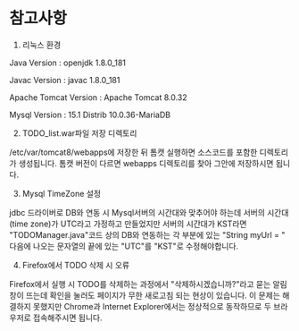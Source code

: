 # 참고사항
1. 리눅스 환경

Java Version : openjdk 1.8.0_181

Javac Version : javac 1.8.0_181

Apache Tomcat Version : Apache Tomcat 8.0.32

Mysql Version : 15.1 Distrib 10.0.36-MariaDB

2. TODO_list.war파일 저장 디렉토리

/etc/var/tomcat8/webapps에 저장한 뒤 톰캣 실행하면 소스코드를 포함한 디렉토리가 생성됩니다. 톰캣 버전이 다르면 webapps 디렉토리를 찾아 그안에 저장하시면 됩니다.

3. Mysql TimeZone 설정

jdbc 드라이버로 DB와 연동 시 Mysql서버의 시간대와 맞추어야 하는데 서버의 시간대(time zone)가 UTC라고 가정하고 만들었지만 서버의 시간대가 KST라면 "TODOManager.java"코드 상의 DB와 연동하는 각 부분에 있는 "String myUrl = " 다음에 나오는 문자열의 끝에 있는 "UTC"를 "KST"로 수정해야합니다.


4. Firefox에서 TODO 삭제 시 오류

Firefox에서 실행 시 TODO를 삭제하는 과정에서 "삭제하시겠습니까?"라고 묻는 알림 창이 뜨는데 확인을 눌러도 페이지가 무한 새로고침 되는 현상이 있습니다. 이 문제는 해결하지 못했지만 Chrome과 Internet Explorer에서는 정상적으로 동작하므로 두 브라우저로 접속해주시면 됩니다.
